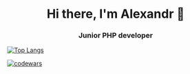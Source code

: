<h1 align="center">Hi there, I'm Alexandr 👋 </h1>
<h3 align="center">Junior PHP developer</h3>

[![Top Langs](https://github-readme-stats.vercel.app/api/top-langs/?username=aletoropov&layout=compact)](https://github.com/anuraghazra/github-readme-stats) 

[![codewars](https://www.codewars.com/users/aletoropov/badges/small)](https://www.codewars.com/users/aletoropov) 

<!--
**aletoropov/aletoropov** is a ✨ _special_ ✨ repository because its `README.md` (this file) appears on your GitHub profile.

Here are some ideas to get you started:

- 🔭 I’m currently working on ...
- 🌱 I’m currently learning ...
- 👯 I’m looking to collaborate on ...
- 🤔 I’m looking for help with ...
- 💬 Ask me about ...
- 📫 How to reach me: ...
- 😄 Pronouns: ...
- ⚡ Fun fact: ...
-->
